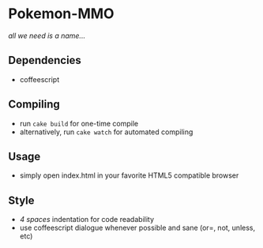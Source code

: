 # Pokemon-MMO
_all we need is a name..._

## Dependencies
* coffeescript

## Compiling
* run `cake build` for one-time compile
* alternatively, run `cake watch` for automated compiling

## Usage
* simply open index.html in your favorite HTML5 compatible browser

## Style
* _4 spaces_ indentation for code readability
* use coffeescript dialogue whenever possible and sane (or=, not, unless, etc)


